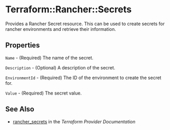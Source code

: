 # Terraform::Rancher::Secrets

Provides a Rancher Secret resource. This can be used to create secrets for rancher environments and retrieve their information.

## Properties

`Name` - (Required) The name of the secret.

`Description` - (Optional) A description of the secret.

`EnvironmentId` - (Required) The ID of the environment to create the secret for.

`Value` - (Required) The secret value.


## See Also

* [rancher_secrets](https://www.terraform.io/docs/providers/rancher/r/secrets.html) in the _Terraform Provider Documentation_